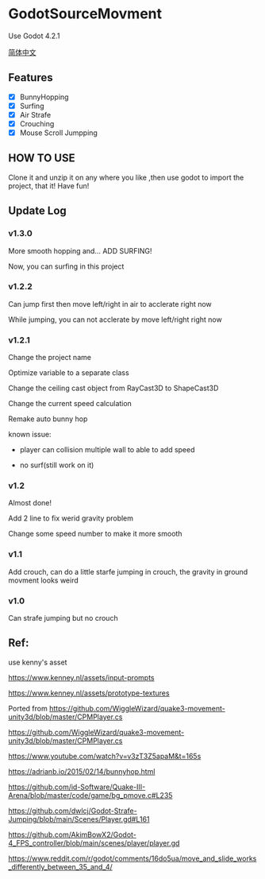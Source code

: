 # GodotSourceMovment

Use Godot 4.2.1

[简体中文](README/README.zh_CN.md)

## Features

- [x] BunnyHopping
- [x] Surfing
- [x] Air Strafe
- [x] Crouching
- [x] Mouse Scroll Jumpping

## HOW TO USE

Clone it and unzip it on any where you like ,then use godot to import the project, that it! Have fun!

## Update Log

### v1.3.0

More smooth hopping and... ADD SURFING!

Now, you can surfing in this project

### v1.2.2

Can jump first then move left/right in air to acclerate right now

While jumping, you can not acclerate by move left/right right now

### v1.2.1

Change the project name

Optimize variable to a separate class

Change the ceiling cast object from RayCast3D to ShapeCast3D

Change the current speed calculation

Remake auto bunny hop

known issue: 

- player can collision multiple wall to able to add speed

- no surf(still work on it)

### v1.2 

Almost done!

Add 2 line to fix werid gravity problem

Change some speed number to make it more smooth

### v1.1

Add crouch, can do a little starfe jumping in crouch, the gravity in ground movment looks weird

### v1.0 

Can strafe jumping but no crouch

## Ref:

use kenny's asset

https://www.kenney.nl/assets/input-prompts

https://www.kenney.nl/assets/prototype-textures

Ported from https://github.com/WiggleWizard/quake3-movement-unity3d/blob/master/CPMPlayer.cs


https://github.com/WiggleWizard/quake3-movement-unity3d/blob/master/CPMPlayer.cs

https://www.youtube.com/watch?v=v3zT3Z5apaM&t=165s

https://adrianb.io/2015/02/14/bunnyhop.html

https://github.com/id-Software/Quake-III-Arena/blob/master/code/game/bg_pmove.c#L235

https://github.com/dwlcj/Godot-Strafe-Jumping/blob/main/Scenes/Player.gd#L161

https://github.com/AkimBowX2/Godot-4_FPS_controller/blob/main/scenes/player/player.gd

https://www.reddit.com/r/godot/comments/16do5ua/move_and_slide_works_differently_between_35_and_4/